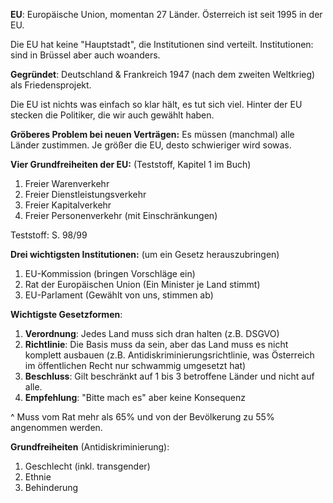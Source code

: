 **EU**: Europäische Union, momentan 27 Länder. Österreich ist seit 1995 in der EU. 

Die EU hat keine "Hauptstadt", die Institutionen sind verteilt. Institutionen: sind in Brüssel aber auch woanders.

**Gegründet**: Deutschland & Frankreich 1947 (nach dem zweiten Weltkrieg) als Friedensprojekt. 

Die EU ist nichts was einfach so klar hält, es tut sich viel. Hinter der EU stecken die Politiker, die wir auch gewählt haben. 

**Gröberes Problem bei neuen Verträgen:** Es müssen (manchmal) alle Länder zustimmen. Je größer die EU, desto schwieriger wird sowas. 

**Vier Grundfreiheiten der EU:** (Teststoff, Kapitel 1 im Buch)
1. Freier Warenverkehr
2. Freier Dienstleistungsverkehr
3. Freier Kapitalverkehr
4. Freier Personenverkehr (mit Einschränkungen)

Teststoff: S. 98/99 

**Drei wichtigsten Institutionen:** (um ein Gesetz herauszubringen)
1. EU-Kommission (bringen Vorschläge ein)
2. Rat der Europäischen Union (Ein Minister je Land stimmt)
3. EU-Parlament (Gewählt von uns, stimmen ab)

**Wichtigste Gesetzformen**:
1. **Verordnung**: Jedes Land muss sich dran halten (z.B. DSGVO)
2. **Richtlinie**: Die Basis muss da sein, aber das Land muss es nicht komplett ausbauen (z.B. Antidiskriminierungsrichtlinie, was Österreich im öffentlichen Recht nur schwammig umgesetzt hat)
3. **Beschluss**: Gilt beschränkt auf 1 bis 3 betroffene Länder und nicht auf alle. 
4. **Empfehlung**: "Bitte mach es" aber keine Konsequenz

^ Muss vom Rat mehr als 65% und von der Bevölkerung zu 55% angenommen werden.

**Grundfreiheiten** (Antidiskriminierung):
1. Geschlecht (inkl. transgender)
2. Ethnie
3. Behinderung


